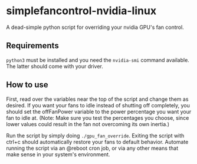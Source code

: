# simplefancontrol-nvidia-linux
A dead-simple python script for overriding your nvidia GPU's fan control.

## Requirements
`python3` must be installed and you need the `nvidia-smi` command available. The latter should come with your driver.

## How to use
First, read over the variables near the top of the script and change them as desired. If you want your fans to idle instead of shutting off completely, you should set the offFanPower variable to the power percentage you want your fan to idle at. (Note: Make sure you test the percentages you choose, since lower values could result in the fan not overcoming its own inertia.)

Run the script by simply doing `./gpu_fan_override`. Exiting the script with ctrl+c should automatically restore your fans to default behavior.
Automate running the script via an @reboot cron job, or via any other means that make sense in your system's environment.